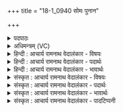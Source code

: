 +++
title = "18-1_0940 सोमः पुनान"

+++
<details><summary>पदपाठः</summary>

सो꣡मः꣢꣯। पु꣣नानः꣢। ऊ꣣र्मि꣡णा꣢। अ꣡व्य꣢꣯म्। वा꣡र꣢꣯म्। वि। धा꣣वति। अ꣡ग्रे꣢꣯। वा꣣चः꣢। प꣡व꣢꣯मानः। क꣡नि꣢꣯क्रदत्। ९४०।
</details>

<details><summary>अधिमन्त्रम् (VC)</summary>

- पवमानः सोमः
- अग्निश्चाक्षुषः
- उष्णिक्
- ऋषभः
</details>

<details><summary>हिन्दी : आचार्य रामनाथ वेदालंकार - विषयः</summary>

प्रथम ऋचा पूर्वार्चिक में ५७२ क्रमाङ्क पर ब्रह्मानन्द-रस के विषय में व्याख्यात हो चुकी है। यहाँ वही विषय प्रकारान्तर से दर्शाया जा रहा है।
</details>

<details><summary>हिन्दी : आचार्य रामनाथ वेदालंकार - पदार्थः</summary>

पदार्थान्वय -  (सोमः) रसनिधि परमेश्वर (ऊर्मिणा) आनन्दरस की तरङ्ग से (पुनानः) पवित्र करता हुआ (अव्यम्) अविनश्वर (वारम्) वरणीय आत्मा के प्रति (वि धावति) वेग से जाता है। वह (वाचः) स्तुतिवाणी से (अग्रे) पूर्व ही (पवमानः) बहता हुआ (कनिक्रदत्) कल-कल शब्द करता है ॥१॥ यहाँ ब्रह्मानन्दरस प्रवाह में कारणभूत स्तुतिवाणी के प्रयोग से पहले ही ब्रह्मानन्द का प्रवाह वर्णित होने से ‘कारण से पूर्व कार्योदय होना रूप’ अतिशयोक्ति अलङ्कार है। साथ ही वस्तुतः ब्रह्मानन्द-प्रवाह में लहर और कलकल शब्द न होने पर भी उसमें लहर और कलकल शब्द का सम्बन्ध कथित होने से असम्बन्ध में सम्बन्धरूप अतिशयोक्ति भी है ॥१॥
</details>

<details><summary>हिन्दी : आचार्य रामनाथ वेदालंकार - भावार्थः</summary>

भावार्थ -  परमात्मा के ध्यान में मग्न स्तोता परमात्मा के पास से झरती हुई आनन्द की तरङ्गिणी को अपने अन्दर प्रविष्ट होते हुए अनुभव करके कृतार्थ हो जाता है ॥१॥
</details>

<details><summary>संस्कृत : आचार्य रामनाथ वेदालंकार - विषयः</summary>

तत्र प्रथमा ऋक् पूर्वार्चिके ५७२ क्रमाङ्के ब्रह्मानन्दरसविषये व्याख्याता। अत्र स एव विषयः प्रकारान्तरेण प्रदर्श्यते।
</details>

<details><summary>संस्कृत : आचार्य रामनाथ वेदालंकार - पदार्थः</summary>

पदार्थान्वय -  (सोमः) रसनिधिः परमेश्वरः (ऊर्मिणा) आनन्दरसतरङ्गेण (पुनानः) पवित्रतामापादयन् (अव्यम्) अव्ययम् अविनश्वरम् (वारम्) वरणीयम् आत्मानम् (वि धावति) वेगेन गच्छति। सः (वाचः) स्तुतिगिरः (अग्रे) पूर्वमेव (पवमानः) प्रवहन् (कनिक्रदत्) कलकलशब्दं कुर्वन्, भवति इति शेषः ॥१॥ अत्र ब्रह्मानन्दरसप्रवाहे कारणभूतायाः स्तुतिवाचः पूर्वमेव ब्रह्मानन्दप्रवाहवर्णनात् कारणात् प्राक् कार्योदयरूपोऽतिशयोक्ति- रलङ्कारः। किञ्च वस्तुतः ब्रह्मानन्दप्रवाहे ऊर्मेः कलकलशब्दस्य चाभावात् तद्वर्णनेऽसम्बन्धे सम्बन्धातिशयोक्तिः ॥१॥
</details>

<details><summary>संस्कृत : आचार्य रामनाथ वेदालंकार - भावार्थः</summary>

भावार्थ -  परमात्मध्याने मग्नः स्तोता परमात्मसकाशान्निर्झरन्तीमानन्द-तरङ्गिणीं स्वात्माभ्यन्तरे समाविशन्तीमनुभूय कृतार्थो जायते ॥१॥
</details>

<details><summary>संस्कृत : आचार्य रामनाथ वेदालंकार - पादटिप्पनी</summary>

टिप्पनी -   १.ऋ० ९।१०६।१०,‘ऊ॒र्मिणाव्यो॒’ इति पाठः। साम० ५७२।
</details>